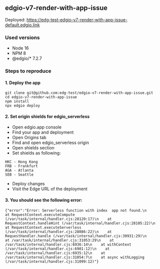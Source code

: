 ## edgio-v7-render-with-app-issue
Deployed: https://edg-test-edgio-v7-render-with-app-issue-default.edgio.link

### Used versions
- Node 16
- NPM 8
- @edgio/* 7.2.7

### Steps to reproduce
#### 1. Deploy the app
```
git clone git@github.com:edg-test/edgio-v7-render-with-app-issue.git
cd edgio-v7-render-with-app-issue
npm install
npx edgio deploy
```

#### 2. Set origin shields for edgio_serverless
- Open edgio.app console
- Find your app and deployment
- Open Origins tab
- Find and open edgio_serverless origin
- Open shields section
- Set shields as following:
```
HKC - Hong Kong
FRB - Frankfurt
AGA - Atlanta
SEB - Seattle
```
- Deploy changes
- Visit the Edge URL of the deployment

#### 3. You should see the following error:
```
{"error":"Error: Serverless function with index  app not found.\n    at RequestContext.executeCompute (/var/task/internal/handler.cjs:28120:17)\n    at RequestContext.handleHint (/var/task/internal/handler.cjs:28105:22)\n    at RequestContext.executeServerless (/var/task/internal/handler.cjs:28086:22)\n    at RequestHandler.handle (/var/task/internal/handler.cjs:30931:29)\n    at /var/task/internal/handler.cjs:31053:29\n    at /var/task/internal/handler.cjs:6936:14\n    at withContext (/var/task/internal/handler.cjs:6901:12)\n    at /var/task/internal/handler.cjs:6935:12\n    at /var/task/internal/handler.cjs:31054:7\n    at async withLogging (/var/task/internal/handler.cjs:31099:12)"}
```